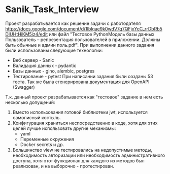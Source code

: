 # Sanik_Task_Interview
Проект разрабатывается как решение задачи с работодателя
https://docs.google.com/document/d/1lblqae9k0wdV7q7QFjxYcC_rrDbRb5DIUHtHiKM5iz4/edit
или файл "Тестовое PythonМодель базы данных Пользователь – репрезентация пользователей в приложении. Должны быть обычные и админ поль.pdf".
При выполнении данного задания были использованы следующие технологии:
- Веб сервер        - Sanic
- Валидация данных  - pydantic
- Базы данных       - gino, alembic, postgres
- Тестирование      - pytest
При написании задания были созданы 53 теста.
Так же была сгенерирована документация для OpenAPI (Swagger)

Т.к. данный проект разрабатывается как "тестовое" задание в нем есть несколько допущений:
1. Вместо использования готовой библиотеки jwt, используется самописный костыль.
2. Конфигурация храниться неспосредственно в коде, хотя для этих целей лучше использовать другие механизмы:
    - yaml
    - Переменные окружения
    - Docker secrets
    и др.
3. Большинство view не тестировались на недопустимые методы, необходимость авторизации или необходимость административного доступа, хотя этот функционал для каждого из методов был реализован, и на выборочно - протестирован.

